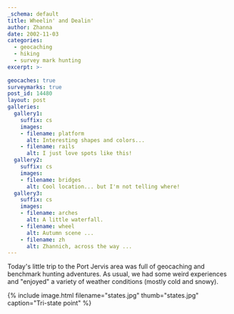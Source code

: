 ```yaml
---
_schema: default
title: Wheelin' and Dealin'
author: Zhanna
date: 2002-11-03
categories:
  - geocaching
  - hiking
  - survey mark hunting
excerpt: >- 
  
geocaches: true
surveymarks: true
post_id: 14480
layout: post  
galleries:
  gallery1:
    suffix: cs
    images:
    - filename: platform
      alt: Interesting shapes and colors...  
    - filename: rails
      alt: I just love spots like this!           
  gallery2:
    suffix: cs
    images:
    - filename: bridges
      alt: Cool location... but I'm not telling where!   
  gallery3:
    suffix: cs
    images:
    - filename: arches
      alt: A little waterfall.         
    - filename: wheel
      alt: Autumn scene ...   
    - filename: zh
      alt: Zhannich, across the way ...                               
---
```


Today's little trip to the Port Jervis area was full of geocaching and benchmark hunting adventures. As usual, we had some weird experiences and "enjoyed" a variety of weather conditions (mostly cold and snowy).

{% include image.html filename="states.jpg" thumb="states.jpg" caption="Tri-state point" %}
